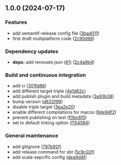 ## 1.0.0 (2024-07-17)

### Features

* add semantif-release config file ([3bad011](https://github.com/nicolasfara/Template-for-Scala-Multiplatform-Projects/commit/3bad011b4d648d02f5f5813636e43c2009443e4a))
* first draft multiplatform code ([2c90d98](https://github.com/nicolasfara/Template-for-Scala-Multiplatform-Projects/commit/2c90d98fa08a33225ef3577751b8e116feb7972f))

### Dependency updates

* **deps:** add renovate.json ([#1](https://github.com/nicolasfara/Template-for-Scala-Multiplatform-Projects/issues/1)) ([2c4a9b4](https://github.com/nicolasfara/Template-for-Scala-Multiplatform-Projects/commit/2c4a9b474fdb6a0d60bac0364c5c2bdeb22bbef8))

### Build and continuous integration

* add ci ([301fd88](https://github.com/nicolasfara/Template-for-Scala-Multiplatform-Projects/commit/301fd88d482e07b8c0fb6e33a743a040dae7dc2f))
* add different target triple ([4e1d62c](https://github.com/nicolasfara/Template-for-Scala-Multiplatform-Projects/commit/4e1d62cc33d89e92505b6fd9ad1749252e4878af))
* add publish plugin and build metadata ([3a93b38](https://github.com/nicolasfara/Template-for-Scala-Multiplatform-Projects/commit/3a93b382160cb882b6c98856855bc489970c5ae5))
* bump version ([d632f99](https://github.com/nicolasfara/Template-for-Scala-Multiplatform-Projects/commit/d632f9935c83649bc4dd71a727e10263a21b1614))
* disable triple target ([3ea2e20](https://github.com/nicolasfara/Template-for-Scala-Multiplatform-Projects/commit/3ea2e20651daa1ce3461c1d36da0bcc547bdb112))
* enable different compilations for macos ([9de94f2](https://github.com/nicolasfara/Template-for-Scala-Multiplatform-Projects/commit/9de94f29bc8753631e02b5b5e941f2c5de27c9d4))
* prevent publishing on test ([f0bc6f5](https://github.com/nicolasfara/Template-for-Scala-Multiplatform-Projects/commit/f0bc6f5e4699ddb3e542ea56dc7232232ac31b2c))
* set to default linking option ([f154584](https://github.com/nicolasfara/Template-for-Scala-Multiplatform-Projects/commit/f154584b3225bced5c99c32e282528a9ba9980e8))

### General maintenance

* add gitignore ([797b92f](https://github.com/nicolasfara/Template-for-Scala-Multiplatform-Projects/commit/797b92fe076dfb4c98e53b88553d920af62952a3))
* add release command for sbt ([5c9c02f](https://github.com/nicolasfara/Template-for-Scala-Multiplatform-Projects/commit/5c9c02f2c13ce6c20e9e62487f065f0d926d0fc8))
* add scala-sepcific config ([dea9d4f](https://github.com/nicolasfara/Template-for-Scala-Multiplatform-Projects/commit/dea9d4ff4d0dfc6cbcaf07fd42bbfa4345611ca4))
